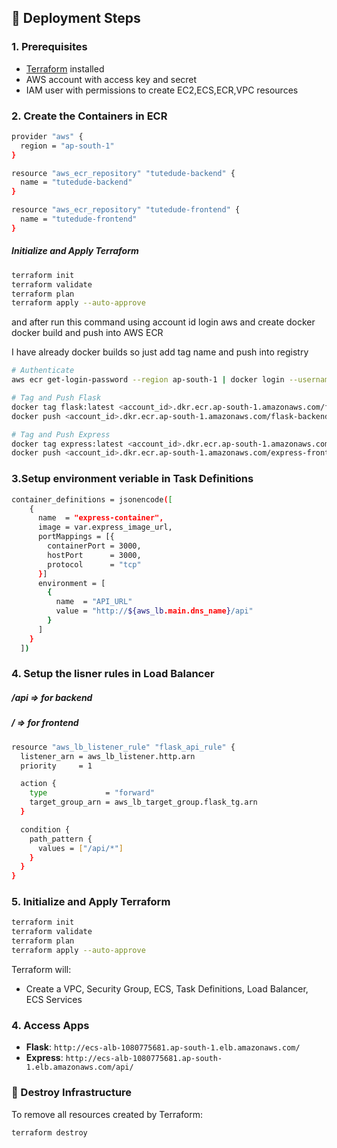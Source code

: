 ## 🚀 Deployment Steps

### 1. Prerequisites

- [Terraform](https://developer.hashicorp.com/terraform/downloads) installed
- AWS account with access key and secret
- IAM user with permissions to create EC2,ECS,ECR,VPC resources


### 2. Create the Containers in ECR

```bash
provider "aws" {
  region = "ap-south-1"
}

resource "aws_ecr_repository" "tutedude-backend" {
  name = "tutedude-backend"
}

resource "aws_ecr_repository" "tutedude-frontend" {
  name = "tutedude-frontend"
}

```
##### Initialize and Apply Terraform

```bash
terraform init
terraform validate
terraform plan
terraform apply --auto-approve
```

and after run this command using account id
login aws and create docker docker build and push into AWS ECR

I have already docker builds so just add tag name and push into registry

```bash
# Authenticate
aws ecr get-login-password --region ap-south-1 | docker login --username AWS --password-stdin <account_id>.dkr.ecr.<region>.amazonaws.com

# Tag and Push Flask
docker tag flask:latest <account_id>.dkr.ecr.ap-south-1.amazonaws.com/flask-backend
docker push <account_id>.dkr.ecr.ap-south-1.amazonaws.com/flask-backend

# Tag and Push Express
docker tag express:latest <account_id>.dkr.ecr.ap-south-1.amazonaws.com/express-frontend
docker push <account_id>.dkr.ecr.ap-south-1.amazonaws.com/express-frontend

```


### 3.Setup environment veriable in Task Definitions

```bash
container_definitions = jsonencode([
    {
      name  = "express-container",
      image = var.express_image_url,
      portMappings = [{
        containerPort = 3000,
        hostPort      = 3000,
        protocol      = "tcp"
      }]
      environment = [
        {
          name  = "API_URL"
          value = "http://${aws_lb.main.dns_name}/api"
        }
      ]
    }
  ])
``` 

### 4. Setup the lisner rules in Load Balancer
##### /api => for backend 

##### / => for frontend
 
```bash 
resource "aws_lb_listener_rule" "flask_api_rule" {
  listener_arn = aws_lb_listener.http.arn
  priority     = 1

  action {
    type             = "forward"
    target_group_arn = aws_lb_target_group.flask_tg.arn
  }

  condition {
    path_pattern {
      values = ["/api/*"]
    }
  }
}
```


### 5. Initialize and Apply Terraform

```bash
terraform init
terraform validate
terraform plan
terraform apply --auto-approve
```

Terraform will:

* Create a VPC, Security Group, ECS, Task Definitions, Load Balancer, ECS Services


### 4. Access Apps

* **Flask**: `http://ecs-alb-1080775681.ap-south-1.elb.amazonaws.com/`
* **Express**: `http://ecs-alb-1080775681.ap-south-1.elb.amazonaws.com/api/`


### 🧹 Destroy Infrastructure

To remove all resources created by Terraform:

```bash
terraform destroy
```
